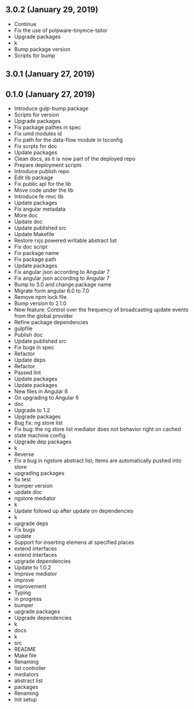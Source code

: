 ## 3.0.2 (January 29, 2019)
  - Continue
  - Fix the use of polpware-tinymce-tailor
  - Upgrade packages
  - k
  - Bump package version
  - Scripts for bump

## 3.0.1 (January 27, 2019)


## 0.1.0 (January 27, 2019)
  - Introduce gulp-bump package
  - Scripts for version
  - Upgrade packages
  - Fix package pathes in spec
  - Fix umd modules id
  - Fix path for the data-flow module in tsconfig
  - Fix scrpts for doc
  - Update packages
  - Clean docs, as it is now part of the deployed repo
  - Prepare deployment scripts
  - Introduce publish repo
  - Edit lib package
  - Fix public api for the lib
  - Move code under the lib
  - Introduce fe-mvc lib
  - Update packages
  - Fix angular metadata
  - More doc
  - Update doc
  - Update published src
  - Update Makefile
  - Restore rxjs powered writable abstract list
  - Fix doc script
  - Fix package name
  - Fix package path
  - Update packages
  - Fix angular json according to Angular 7
  - Fix angular json according to Angular 7
  - Bump to 3.0 and change package name
  - Migrate form angular 6.0 to 7.0
  - Remove npm lock file
  - Bump version to 2.1.0
  - New feature: Control over the frequency of broadcasting update events from the global provider
  - Refine package dependencies
  - gulpfile
  - Publish doc
  - Update published src
  - Fix bugs in spec
  - Refactor
  - Update deps
  - Refactor
  - Passed lint
  - Update packages
  - Update packages
  - New files in Angular 6
  - On upgrading to Angular 6
  - doc
  - Upgrade to 1.2
  - Upgrade packages
  - Bug fix: ng store list
  - Fix bug: the ng store list mediator does not behavior right on cached
  - state machine config
  - Upgrade dep packages
  - k
  - Reverse
  - Fix a bug in ngstore abstract list; items are automatically pushed into store
  - upgrading packages
  - fix test
  - bumper version
  - update doc
  - ngstore mediator
  - k
  - Update followd up after update on dependencies
  - k
  - upgrade deps
  - Fix bugs
  - update
  - Support for inserting elemens at specified places
  - extend interfaces
  - extend interfaces
  - upgrade dependencies
  - Update to 1.0.2
  - Improve mediator
  - improve
  - improvement
  - Typing
  - in progress
  - bumper
  - upgrade packages
  - Upgrade dependencies
  - k
  - docs
  - k
  - src
  - README
  - Make file
  - Renaming
  - list controller
  - mediators
  - abstract list
  - packages
  - Renaming
  - Init setup

